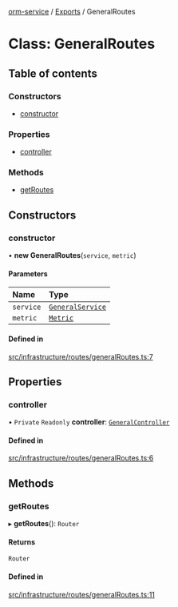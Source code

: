 [orm-service](../README.md) / [Exports](../modules.md) / GeneralRoutes

# Class: GeneralRoutes

## Table of contents

### Constructors

- [constructor](GeneralRoutes.md#constructor)

### Properties

- [controller](GeneralRoutes.md#controller)

### Methods

- [getRoutes](GeneralRoutes.md#getroutes)

## Constructors

### constructor

• **new GeneralRoutes**(`service`, `metric`)

#### Parameters

| Name | Type |
| :------ | :------ |
| `service` | [`GeneralService`](GeneralService.md) |
| `metric` | [`Metric`](../interfaces/Metric.md) |

#### Defined in

[src/infrastructure/routes/generalRoutes.ts:7](https://github.com/FlavioLionelRita/lambdaorm-svc/blob/3fd0a8b/src/infrastructure/routes/generalRoutes.ts#L7)

## Properties

### controller

• `Private` `Readonly` **controller**: [`GeneralController`](GeneralController.md)

#### Defined in

[src/infrastructure/routes/generalRoutes.ts:6](https://github.com/FlavioLionelRita/lambdaorm-svc/blob/3fd0a8b/src/infrastructure/routes/generalRoutes.ts#L6)

## Methods

### getRoutes

▸ **getRoutes**(): `Router`

#### Returns

`Router`

#### Defined in

[src/infrastructure/routes/generalRoutes.ts:11](https://github.com/FlavioLionelRita/lambdaorm-svc/blob/3fd0a8b/src/infrastructure/routes/generalRoutes.ts#L11)

